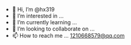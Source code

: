- 👋 Hi, I’m @hx319
- 👀 I’m interested in ...
- 🌱 I’m currently learning ...
- 💞️ I’m looking to collaborate on ...
- 📫 How to reach me ... 1210668579@qq.com

<!---
hx319/hx319 is a ✨ special ✨ repository because its `README.md` (this file) appears on your GitHub profile.
You can click the Preview link to take a look at your changes.
--->
